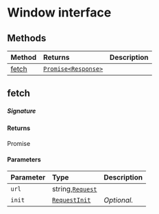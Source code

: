 # Window interface













## Methods

| Method	   |  Returns	| Description|
|:-------------|:-------|:-----------|
|[fetch](#fetch~ekuc9)      | [`Promise<Response>`](Promise.md) |  |



## fetch



##### Signature

#### Returns
Promise<Response>

#### Parameters


| Parameter	   | Type    | Description |
|:-------------|:---------------|:------------|
| `url`    | string,[`Request`](Request.md) |  |
| `init`    | [`RequestInit`](RequestInit.md) | _Optional._ |

